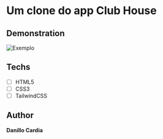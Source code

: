 # Um clone do app Club House

## Demonstration

<img src="https://macmagazine.com.br/wp-content/uploads/2021/02/08-clubhouse-2-623x1260.png" alt="Exemplo">

## Techs

- [ ] HTML5
- [ ] CSS3
- [ ] TailwindCSS

## Author

**Danillo Cardia**
